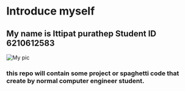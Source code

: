 # Introduce myself
## My name is Ittipat purathep Student ID 6210612583
![My pic](/ittipat02.githun.io/mypic.jpg)
### this repo will contain some project or spaghetti code that create by normal computer engineer student.